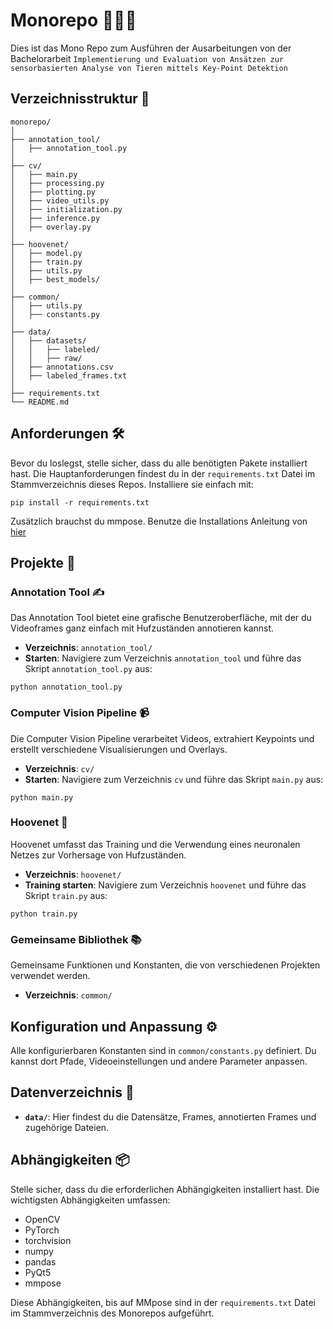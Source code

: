 # Monorepo 🐴🎥🤖

Dies ist das Mono Repo zum Ausführen der Ausarbeitungen von der Bachelorarbeit `Implementierung und Evaluation von Ansätzen zur sensorbasierten Analyse von Tieren mittels Key-Point Detektion`
## Verzeichnisstruktur 📂

```
monorepo/
│
├── annotation_tool/
│   ├── annotation_tool.py
│
├── cv/
│   ├── main.py
│   ├── processing.py
│   ├── plotting.py
│   ├── video_utils.py
│   ├── initialization.py
│   ├── inference.py
│   ├── overlay.py
│
├── hoovenet/
│   ├── model.py
│   ├── train.py
│   ├── utils.py
│   ├── best_models/
│
├── common/
│   ├── utils.py
│   ├── constants.py
│
├── data/
│   ├── datasets/
│   │   ├── labeled/
│   │   ├── raw/
│   ├── annotations.csv
│   ├── labeled_frames.txt
│
├── requirements.txt
└── README.md
```

## Anforderungen 🛠️

Bevor du loslegst, stelle sicher, dass du alle benötigten Pakete installiert hast. Die Hauptanforderungen findest du in der `requirements.txt` Datei im Stammverzeichnis dieses Repos. Installiere sie einfach mit:

```
pip install -r requirements.txt
```

Zusätzlich brauchst du mmpose. Benutze die Installations Anleitung von [hier](https://mmpose.readthedocs.io/en/latest/installation.html) 

## Projekte 🚀

### Annotation Tool ✍️

Das Annotation Tool bietet eine grafische Benutzeroberfläche, mit der du Videoframes ganz einfach mit Hufzuständen annotieren kannst.

- **Verzeichnis**: `annotation_tool/`
- **Starten**: Navigiere zum Verzeichnis `annotation_tool` und führe das Skript `annotation_tool.py` aus:

```
python annotation_tool.py
```

### Computer Vision Pipeline 📹

Die Computer Vision Pipeline verarbeitet Videos, extrahiert Keypoints und erstellt verschiedene Visualisierungen und Overlays.

- **Verzeichnis**: `cv/`
- **Starten**: Navigiere zum Verzeichnis `cv` und führe das Skript `main.py` aus:

```
python main.py
```

### Hoovenet 🧠

Hoovenet umfasst das Training und die Verwendung eines neuronalen Netzes zur Vorhersage von Hufzuständen.

- **Verzeichnis**: `hoovenet/`
- **Training starten**: Navigiere zum Verzeichnis `hoovenet` und führe das Skript `train.py` aus:

```
python train.py
```

### Gemeinsame Bibliothek 📚

Gemeinsame Funktionen und Konstanten, die von verschiedenen Projekten verwendet werden.

- **Verzeichnis**: `common/`

## Konfiguration und Anpassung ⚙️

Alle konfigurierbaren Konstanten sind in `common/constants.py` definiert. Du kannst dort Pfade, Videoeinstellungen und andere Parameter anpassen.

## Datenverzeichnis 📁

- **`data/`**: Hier findest du die Datensätze, Frames, annotierten Frames und zugehörige Dateien.

## Abhängigkeiten 📦

Stelle sicher, dass du die erforderlichen Abhängigkeiten installiert hast. Die wichtigsten Abhängigkeiten umfassen:
- OpenCV
- PyTorch
- torchvision
- numpy
- pandas
- PyQt5
- mmpose

Diese Abhängigkeiten, bis auf MMpose sind in der `requirements.txt` Datei im Stammverzeichnis des Monorepos aufgeführt.